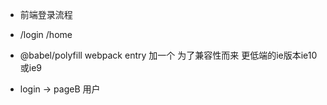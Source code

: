 - 前端登录流程
- /login 
    /home

- @babel/polyfill webpack entry 加一个 为了兼容性而来
    更低端的ie版本ie10或ie9
- login -> pageB 用户
